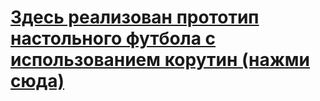 # [Здесь реализован прототип настольного футбола с использованием корутин (нажми сюда)](https://github.com/MichaelErhan/CoroutineHomework)
